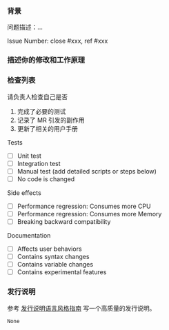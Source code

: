 <!--

MR 的标题应该符合 commit message 的标题规范:
http://mqdb.page.moqi.ai/myscale-internal-docs/development/get-started/commit-and-submit-a-merge-request/#commit-message

-->

### 背景
<!--

请先创建一个 issue 描述你要解决的问题。

这里必须有一行以 "Issue Number:  " 开头，并且通过
"close" 或 "ref" 引用相关的 issue。

详情见 http://mqdb.page.moqi.ai/myscale-internal-docs/development/how-to-work/workflow/

-->

问题描述：...

Issue Number: close #xxx, ref #xxx

### 描述你的修改和工作原理

### 检查列表

请负责人检查自己是否

1. 完成了必要的测试
2. 记录了 MR 引发的副作用
3. 更新了相关的用户手册

Tests <!-- 至少应该完成一项 -->

- [ ] Unit test
- [ ] Integration test
- [ ] Manual test (add detailed scripts or steps below)
- [ ] No code is changed

Side effects

- [ ] Performance regression: Consumes more CPU
- [ ] Performance regression: Consumes more Memory
- [ ] Breaking backward compatibility

Documentation

- [ ] Affects user behaviors
- [ ] Contains syntax changes
- [ ] Contains variable changes
- [ ] Contains experimental features

### 发行说明

<!-- compatibility change, improvement, bugfix, and new feature need a release note -->

参考
[发行说明语言风格指南](http://mqdb.page.moqi.ai/myscale-internal-docs/development/how-to-work/release-notes-style-guide/)
写一个高质量的发行说明。

```release-note
None
```

